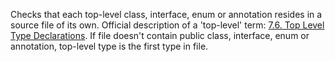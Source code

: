<div>

Checks that each top-level class, interface, enum or annotation resides
in a source file of its own. Official description of a 'top-level' term:
[7.6. Top Level Type
Declarations](https://docs.oracle.com/javase/specs/jls/se11/html/jls-7.html#jls-7.6).
If file doesn't contain public class, interface, enum or annotation,
top-level type is the first type in file.

</div>
